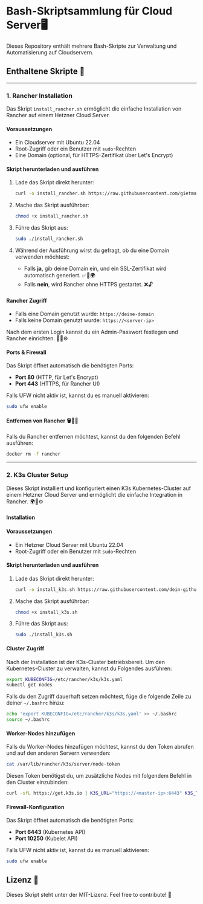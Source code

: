 # Bash-Skriptsammlung für Cloud Server🖥

Dieses Repository enthält mehrere Bash-Skripte zur Verwaltung und Automatisierung auf Cloudservern.

## Enthaltene Skripte 🔽

---

### 1. Rancher Installation

Das Skript `install_rancher.sh` ermöglicht die einfache Installation von Rancher auf einem Hetzner Cloud Server.

#### Voraussetzungen 
- Ein Cloudserver mit Ubuntu 22.04
- Root-Zugriff oder ein Benutzer mit `sudo`-Rechten
- Eine Domain (optional, für HTTPS-Zertifikat über Let's Encrypt)

#### Skript herunterladen und ausführen

1. Lade das Skript direkt herunter:
   ```bash
   curl -o install_rancher.sh https://raw.githubusercontent.com/gietmanic/installations/main/server/rancher/install_rancher.sh
   ```

2. Mache das Skript ausführbar:
   ```bash
   chmod +x install_rancher.sh
   ```

3. Führe das Skript aus:
   ```bash
   sudo ./install_rancher.sh
   ```

4. Während der Ausführung wirst du gefragt, ob du eine Domain verwenden möchtest:
   - Falls **ja**, gib deine Domain ein, und ein SSL-Zertifikat wird automatisch generiert. ✅🔐🌍
   - Falls **nein**, wird Rancher ohne HTTPS gestartet. ❌🔓

#### Rancher Zugriff

- Falls eine Domain genutzt wurde: `https://deine-domain`
- Falls keine Domain genutzt wurde: `https://<server-ip>`

Nach dem ersten Login kannst du ein Admin-Passwort festlegen und Rancher einrichten. 🔑👤⚙️

#### Ports & Firewall

Das Skript öffnet automatisch die benötigten Ports:
- **Port 80** (HTTP, für Let's Encrypt)
- **Port 443** (HTTPS, für Rancher UI)

Falls UFW nicht aktiv ist, kannst du es manuell aktivieren:
```bash
sudo ufw enable
```

#### Entfernen von Rancher 🗑️🚫🐳
Falls du Rancher entfernen möchtest, kannst du den folgenden Befehl ausführen:
```bash
docker rm -f rancher
```

---

### 2. K3s Cluster Setup

Dieses Skript installiert und konfiguriert einen K3s Kubernetes-Cluster auf einem Hetzner Cloud Server und ermöglicht die einfache Integration in Rancher. 🌍📡⚙️

#### Installation

#### Voraussetzungen 

- Ein Hetzner Cloud Server mit Ubuntu 22.04
- Root-Zugriff oder ein Benutzer mit `sudo`-Rechten

#### Skript herunterladen und ausführen 

1. Lade das Skript direkt herunter:

   ```bash
   curl -o install_k3s.sh https://raw.githubusercontent.com/dein-github-repo/main/server/k3s/install_k3s.sh
   ```

2. Mache das Skript ausführbar:

   ```bash
   chmod +x install_k3s.sh
   ```

3. Führe das Skript aus:

   ```bash
   sudo ./install_k3s.sh
   ```

#### Cluster Zugriff

Nach der Installation ist der K3s-Cluster betriebsbereit. Um den Kubernetes-Cluster zu verwalten, kannst du Folgendes ausführen:

```bash
export KUBECONFIG=/etc/rancher/k3s/k3s.yaml
kubectl get nodes
```

Falls du den Zugriff dauerhaft setzen möchtest, füge die folgende Zeile zu deiner `~/.bashrc` hinzu:

```bash
echo 'export KUBECONFIG=/etc/rancher/k3s/k3s.yaml' >> ~/.bashrc
source ~/.bashrc
```

#### Worker-Nodes hinzufügen

Falls du Worker-Nodes hinzufügen möchtest, kannst du den Token abrufen und auf den anderen Servern verwenden:

```bash
cat /var/lib/rancher/k3s/server/node-token
```

Diesen Token benötigst du, um zusätzliche Nodes mit folgendem Befehl in den Cluster einzubinden:

```bash
curl -sfL https://get.k3s.io | K3S_URL="https://<master-ip>:6443" K3S_TOKEN="<node-token>" sh -
```

#### Firewall-Konfiguration

Das Skript öffnet automatisch die benötigten Ports:

- **Port 6443** (Kubernetes API)
- **Port 10250** (Kubelet API)

Falls UFW nicht aktiv ist, kannst du es manuell aktivieren:

```bash
sudo ufw enable
```



## Lizenz 📜
Dieses Skript steht unter der MIT-Lizenz. Feel free to contribute! 🎉

